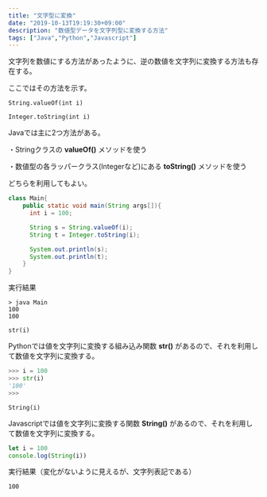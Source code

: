 ```yaml
---
title: "文字型に変換"
date: "2019-10-13T19:19:30+09:00"
description: "数値型データを文字列型に変換する方法"
tags: ["Java","Python","Javascript"]
---
```



文字列を数値にする方法があったように、逆の数値を文字列に変換する方法も存在する。

ここではその方法を示す。

<div class="note_content_by_programming_language" id="note_content_Java">

`String.valueOf(int i)`

`Integer.toString(int i)`

Javaでは主に2つ方法がある。  

・Stringクラスの **valueOf()** メソッドを使う  

・数値型の各ラッパークラス(Integerなど)にある **toString()** メソッドを使う  

どちらを利用してもよい。  

```java
class Main{
    public static void main(String args[]){
      int i = 100;

      String s = String.valueOf(i);
      String t = Integer.toString(i);

      System.out.println(s);
      System.out.println(t);
    }
}
```

実行結果

```
> java Main
100
100
```

</div>
<div class="note_content_by_programming_language" id="note_content_Python">

`str(i)`

Pythonでは値を文字列に変換する組み込み関数 **str()** があるので、それを利用して数値を文字列に変換する。

```python
>>> i = 100
>>> str(i)  
'100'
>>> 
```

</div>
<div class="note_content_by_programming_language" id="note_content_Javascript">

`String(i)`

Javascriptでは値を文字列に変換する関数 **String()** があるので、それを利用して数値を文字列に変換する。

```javascript
let i = 100
console.log(String(i))
```

実行結果（変化がないように見えるが、文字列表記である）

```
100
```

</div>

